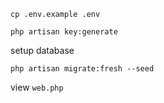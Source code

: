 `cp .env.example .env`

`php artisan key:generate`

setup database

`php artisan migrate:fresh --seed`

view `web.php`
